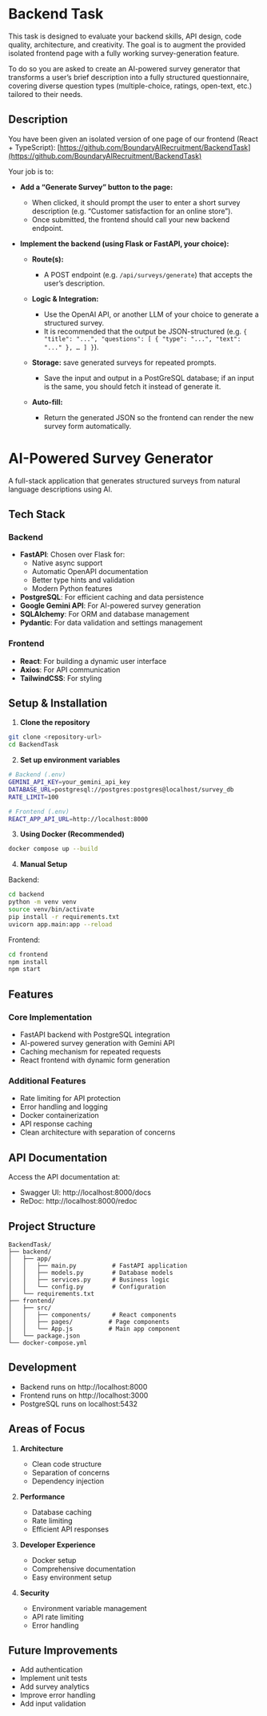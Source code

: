 # Backend Task

This task is designed to evaluate your backend skills, API design, code quality, architecture, and creativity. The goal is to augment the provided isolated frontend page with a fully working survey-generation feature.

To do so you are asked to create an AI-powered survey generator that transforms a user’s brief description into a fully structured questionnaire, covering diverse question types (multiple-choice, ratings, open-text, etc.) tailored to their needs.

## Description

You have been given an isolated version of one page of our frontend (React + TypeScript): [https://github.com/BoundaryAIRecruitment/BackendTask](https://github.com/BoundaryAIRecruitment/BackendTask)

Your job is to:

* **Add a “Generate Survey” button to the page:**

  * When clicked, it should prompt the user to enter a short survey description (e.g. “Customer satisfaction for an online store”).
  * Once submitted, the frontend should call your new backend endpoint.

* **Implement the backend (using Flask or FastAPI, your choice):**

  * **Route(s):**

    * A POST endpoint (e.g. `/api/surveys/generate`) that accepts the user’s description.
  * **Logic & Integration:**

    * Use the OpenAI API, or another LLM of your choice to generate a structured survey.
    * It is recommended that the output be JSON-structured (e.g. `{ "title": "...", "questions": [ { "type": "...", "text": "..." }, … ] }`).
  * **Storage:** save generated surveys for repeated prompts.

    * Save the input and output in a PostGreSQL database; if an input is the same, you should fetch it instead of generate it.
  * **Auto-fill:**

    * Return the generated JSON so the frontend can render the new survey form automatically.

# AI-Powered Survey Generator

A full-stack application that generates structured surveys from natural language descriptions using AI.

## Tech Stack

### Backend
- **FastAPI**: Chosen over Flask for:
  - Native async support
  - Automatic OpenAPI documentation
  - Better type hints and validation
  - Modern Python features
- **PostgreSQL**: For efficient caching and data persistence
- **Google Gemini API**: For AI-powered survey generation
- **SQLAlchemy**: For ORM and database management
- **Pydantic**: For data validation and settings management

### Frontend
- **React**: For building a dynamic user interface
- **Axios**: For API communication
- **TailwindCSS**: For styling

## Setup & Installation

1. **Clone the repository**
```bash
git clone <repository-url>
cd BackendTask
```

2. **Set up environment variables**
```bash
# Backend (.env)
GEMINI_API_KEY=your_gemini_api_key
DATABASE_URL=postgresql://postgres:postgres@localhost/survey_db
RATE_LIMIT=100

# Frontend (.env)
REACT_APP_API_URL=http://localhost:8000
```

3. **Using Docker (Recommended)**
```bash
docker compose up --build
```

4. **Manual Setup**

Backend:
```bash
cd backend
python -m venv venv
source venv/bin/activate
pip install -r requirements.txt
uvicorn app.main:app --reload
```

Frontend:
```bash
cd frontend
npm install
npm start
```

## Features

### Core Implementation
- FastAPI backend with PostgreSQL integration
- AI-powered survey generation with Gemini API
- Caching mechanism for repeated requests
- React frontend with dynamic form generation

### Additional Features
- Rate limiting for API protection
- Error handling and logging
- Docker containerization
- API response caching
- Clean architecture with separation of concerns

## API Documentation

Access the API documentation at:
- Swagger UI: http://localhost:8000/docs
- ReDoc: http://localhost:8000/redoc

## Project Structure
```
BackendTask/
├── backend/
│   ├── app/
│   │   ├── main.py          # FastAPI application
│   │   ├── models.py        # Database models
│   │   ├── services.py      # Business logic
│   │   └── config.py        # Configuration
│   └── requirements.txt
├── frontend/
│   ├── src/
│   │   ├── components/      # React components
│   │   ├── pages/          # Page components
│   │   └── App.js          # Main app component
│   └── package.json
└── docker-compose.yml
```

## Development

- Backend runs on http://localhost:8000
- Frontend runs on http://localhost:3000
- PostgreSQL runs on localhost:5432

## Areas of Focus

1. **Architecture**
   - Clean code structure
   - Separation of concerns
   - Dependency injection

2. **Performance**
   - Database caching
   - Rate limiting
   - Efficient API responses

3. **Developer Experience**
   - Docker setup
   - Comprehensive documentation
   - Easy environment setup

4. **Security**
   - Environment variable management
   - API rate limiting
   - Error handling

## Future Improvements

- Add authentication
- Implement unit tests
- Add survey analytics
- Improve error handling
- Add input validation
